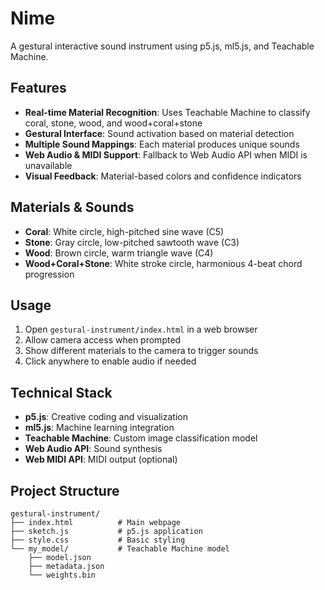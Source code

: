 # Nime

A gestural interactive sound instrument using p5.js, ml5.js, and Teachable Machine.

## Features

- **Real-time Material Recognition**: Uses Teachable Machine to classify coral, stone, wood, and wood+coral+stone
- **Gestural Interface**: Sound activation based on material detection
- **Multiple Sound Mappings**: Each material produces unique sounds
- **Web Audio & MIDI Support**: Fallback to Web Audio API when MIDI is unavailable
- **Visual Feedback**: Material-based colors and confidence indicators

## Materials & Sounds

- **Coral**: White circle, high-pitched sine wave (C5)
- **Stone**: Gray circle, low-pitched sawtooth wave (C3)
- **Wood**: Brown circle, warm triangle wave (C4)
- **Wood+Coral+Stone**: White stroke circle, harmonious 4-beat chord progression

## Usage

1. Open `gestural-instrument/index.html` in a web browser
2. Allow camera access when prompted
3. Show different materials to the camera to trigger sounds
4. Click anywhere to enable audio if needed

## Technical Stack

- **p5.js**: Creative coding and visualization
- **ml5.js**: Machine learning integration
- **Teachable Machine**: Custom image classification model
- **Web Audio API**: Sound synthesis
- **Web MIDI API**: MIDI output (optional)

## Project Structure

```
gestural-instrument/
├── index.html          # Main webpage
├── sketch.js           # p5.js application
├── style.css           # Basic styling
└── my_model/           # Teachable Machine model
    ├── model.json
    ├── metadata.json
    └── weights.bin
```